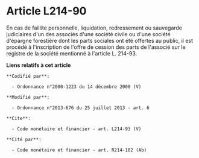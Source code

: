 # Article L214-90

En cas de faillite personnelle, liquidation, redressement ou sauvegarde judiciaires d'un des associés d'une société civile ou
d'une société d'épargne forestière dont les parts sociales ont été offertes au public, il est procédé à l'inscription de
l'offre de cession des parts de l'associé sur le registre de la société mentionné à l'article L. 214-93.

**Liens relatifs à cet article**

	**Codifié par**:

	  - Ordonnance n°2000-1223 du 14 décembre 2000 (V)

	**Modifié par**:

	  - Ordonnance n°2013-676 du 25 juillet 2013 - art. 6

	**Cite**:

	  - Code monétaire et financier - art. L214-93 (V)

	**Cité par**:

	  - Code monétaire et financier - art. R214-182 (Ab)
